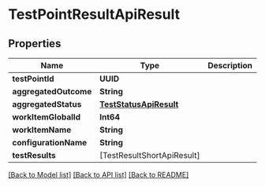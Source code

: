 # TestPointResultApiResult

## Properties
Name | Type | Description | Notes
------------ | ------------- | ------------- | -------------
**testPointId** | **UUID** |  | [optional] 
**aggregatedOutcome** | **String** |  | [optional] 
**aggregatedStatus** | [**TestStatusApiResult**](TestStatusApiResult.md) |  | [optional] 
**workItemGlobalId** | **Int64** |  | [optional] 
**workItemName** | **String** |  | [optional] 
**configurationName** | **String** |  | [optional] 
**testResults** | [TestResultShortApiResult] |  | 

[[Back to Model list]](../README.md#documentation-for-models) [[Back to API list]](../README.md#documentation-for-api-endpoints) [[Back to README]](../README.md)


